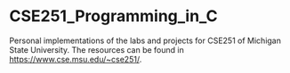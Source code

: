 # CSE251_Programming_in_C
Personal implementations of the labs and projects for CSE251 of Michigan State University. 
The resources can be found in https://www.cse.msu.edu/~cse251/.
